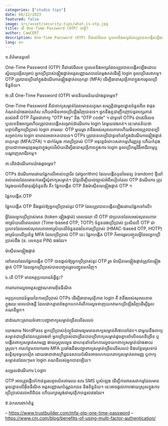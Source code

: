```yaml
---
categories: ["studio tips"]
date: 06/22/2023
featured: false
image: src/asset/security-tips/what-is-otp.jpg
title: តើ One-Time Password (OTP) ជាអ្វី?
author: CamCERT
description: One-Time Password (OTP) គឺជាស៊េរីលេខ ឬលេខនិងអក្សរដែលត្រូវបានបង្កើតឡើងដោយស្វ័យប្រវត្តិសម្រាប់ អ្នកប្រើប្រាស់
lang: en
---
```


១.ព័ត៌មានទូទៅ

One-Time Password (OTP) គឺជាស៊េរីលេខ ឬលេខនិងអក្សរដែលត្រូវបានបង្កើតឡើងដោយស្វ័យប្រវត្តិសម្រាប់ អ្នកប្រើប្រាស់ផ្ទៀងផ្ទាត់អត្តសញ្ញាណបានតែម្ដងគត់ដើម្បី login ចូលប្រើសេវាកម្ម។ OTP ត្រូវបានប្រើនៅក្នុងដំណើរការផ្ទៀងផ្ទាត់ពហុកត្តា (MFA) ដើម្បីធានាសុវត្ថិភាពក្នុងការចូលប្រើទិន្នន័យ។

២.តើ One-Time Password (OTP) មាននិយមន័យយ៉ាងដូចម្ដេច?

One-Time Password គឺជាពាក្យសម្ងាត់ដែលមានលក្ខណៈសម្បត្តិជាមូលដ្ឋានចំនួនពីរ៖ វាផុតកំណត់យ៉ាងឆាប់រហ័ស ហើយវាមិនអាចប្រើឡើងវិញបានទេ។ អ្នកនឹងឮជាញឹកញាប់នូវអក្សរកាត់របស់វាគឺ OTP ក៏ដូចជាពាក្យ “OTP key” និង “OTP code” ។ ជាទូទៅ OTPs ជាស៊េរីលេខ ឬលេខនិងអក្សរហើយត្រូវបានបង្កើតសម្រាប់ដំណើរការ login តែមួយដងគត់។ នេះមានន័យថា បន្ទាប់ពីអ្នកប្រើប្រាស់ login តាមរយៈ OTP មួយរួច វានឹងអស់សុពលភាពហើយមិនអាចត្រូវបានប្រើសម្រាប់ការ login នាពេលអនាគតបានទេ។ OTPs ត្រូវបានគេប្រើជាទូទៅនៅក្នុងដំណើរការផ្ទៀងផ្ទាត់ពហុកត្តា (MFA/2FA) ។ ជាក់ស្ដែង ការប្រើប្រាស់ OTP អនុវត្តចំពោះសេវាកម្មហិរញ្ញវត្ថុ ហើយកំពុងក្លាយជាការអនុវត្តធម្មតាក្នុងគ្រប់វិស័យដើម្បីធានាសុវត្ថិភាពក្នុងការ login ចូលប្រើកម្មវិធីអាជីវកម្មឬបណ្តាញសាជីវកម្ម។

៣.តើវាដំណើរការយ៉ាងដូចម្តេច?

OTPs ដំណើរការដោយផ្អែកលើអាល់ហ្គោរីត (algorithm) ដែលបង្កើតកូដចៃដន្យ (random) ថ្មីនៅរាល់ពេលដែលមានការស្នើសុំពាក្យសម្ងាត់។ ប៉ុន្តែដើម្បីយល់ច្បាស់អំពីរបៀបដែល OTP ដំណើរការ ត្រូវស្វែងយល់ពីធាតុផ្សំចំនួនពីរ គឺ៖ ផ្នែកបង្កើត OTP និងម៉ាស៊ីនមេផ្ទៀងផ្ទាត់ OTP ។

ផ្នែកបង្កើត OTP

ផ្នែកបង្កើត OTP នឹងផ្តល់ឱ្យអ្នកប្រើប្រាស់នូវ OTP ដែលត្រូវបានបង្កើតឡើងដោយផ្អែកទៅលើ៖

អ្វីដែលអ្នកប្រើប្រាស់មាន (token ផ្ទៀងផ្ទាត់)
ពេលវេលា បើ OTP ជាប្រភេទដែលអស់សុពលភាពអាស្រ័យលើពេលវេលា (Time-based OTP, TOTP)
ចំនួនដងប្រើប្រាស់ ប្រសិនបើ OTP ជាប្រភេទដែលអស់សុពលភាពអាស្រ័យលើចំនួនដងនៃការប្រើប្រាស់ (HMAC-based OTP, HOTP)
អាស្រ័យលើប្រព័ន្ធ MFA ដែលប្រើប្រាស់ OTP នេះ ផ្នែកបង្កើត OTP ក៏អាចរួមបញ្ចូលអ្វីដែលអ្នកប្រើប្រាស់ដឹង (ឧ. លេខកូដ PIN) ផងដែរ។

ម៉ាស៊ីនមេផ្ទៀងផ្ទាត់

នៅពេលដែលផ្នែកបង្កើត OTP បានផ្តល់ឱ្យអ្នកប្រើប្រាស់នូវ OTP រួច ម៉ាស៊ីនមេផ្ទៀងផ្ទាត់ត្រូវតែផ្ទៀងផ្ទាត់ OTP ដែលអ្នកប្រើប្រាស់បានបញ្ចូលរួចបញ្ជូនមកវិញ។

៤.តើ OTP មានអត្ថប្រយោជន៍អ្វីខ្លះ?

ការពារការលួចអត្តសញ្ញាណតាមអ៊ីនធឺណិត

អត្ថប្រយោជន៍មួយនៃការប្រើប្រាស់ OTPs ដើម្បីធានាសុវត្ថិភាព login គឺ វានឹងអស់សុពលភាពក្នុងរយៈពេលយ៉ាងខ្លី ដែលជាកត្តារារាំងពួកហេកគ័រពីការលួចទាញយកវាមកប្រើឡើងវិញដើម្បីចូលគណនីអ្នក។

ជាដំណោះស្រាយចំពោះបញ្ហាពាក្យសម្ងាត់ច្រើនលើសលប់

យោងតាម NordPass អ្នកប្រើប្រាស់កុំព្យូទ័រជាមធ្យមមានពាក្យសម្ងាត់ពី៧០ទៅ៨០។ ជាមួយនឹងពាក្យសម្ងាត់ជាច្រើនដែលត្រូវចងចាំ អ្នកប្រើប្រាស់ជាច្រើនបានប្រើពាក្យសម្ងាត់ដូចគ្នានៅលើគណនីច្រើន ឬបង្កើតពាក្យសម្ងាត់សាមញ្ញ ងាយស្រួលលួច ជាហេតុនាំទៅរកការលួចយកពាក្យសម្ងាត់យ៉ាងងាយស្រួល។ ការបន្ថែមការការពារ MFA ប្រឆាំងនឹងបញ្ហាពាក្យសម្ងាត់ច្រើនលើសលប់ និងបន្ថែមស្រទាប់សន្តិសុខមួយទៀត ដោយធានាថាឧក្រិដ្ឋជនសាយប័រមិនអាចហេកយកពាក្យសម្ងាត់សាមញ្ញ ឬពាក្យសម្ងាត់ដដែលៗមក login គណនីរបស់អ្នកបានឡើយ។

សម្រួលដំណើរការ Login

OTP អាចត្រូវផ្ញើទៅកាន់ទូរសព្ទចល័តតាមរយៈសារ SMS ឬសំឡេង ដើម្បីការពារសេវាកម្មដែលមានមូលដ្ឋានលើអ៊ីនធឺណិត អត្តសញ្ញាណប័ណ្ណឯកជន និងទិន្នន័យ។ នេះអាចផ្ដល់ភាពងាយស្រួលក្នុងការប្រើប្រាស់ដល់អតិថិជន ហើយរក្សាស្ដង់ដាសុវត្ថិភាពខ្ពស់ផងដែរ។

៥.ឯកសារពាក់ព័ន្ធ

– https://www.trustbuilder.com/mfa-otp-one-time-password
– https://www.cm.com/blog/benefits-of-using-multi-factor-authentication/

